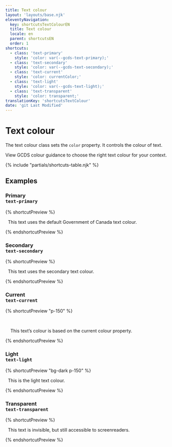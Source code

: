 ```yaml
---
title: Text colour
layout: 'layouts/base.njk'
eleventyNavigation:
  key: shortcutsTextColourEN
  title: Text colour
  locale: en
  parent: shortcutsEN
  order: 1
shortcuts:
  - class: 'text-primary'
    style: 'color: var(--gcds-text-primary);'
  - class: 'text-secondary'
    style: 'color: var(--gcds-text-secondary);'
  - class: 'text-current'
    style: 'color: currentColor;'
  - class: 'text-light'
    style: 'color: var(--gcds-text-light);'
  - class: 'text-transparent'
    style: 'color: transparent;'
translationKey: 'shortcutsTextColour'
date: 'git Last Modified'
---
```


# Text colour

The text colour class sets the `color` property. It controls the colour of text.

<gcds-notice type="warning" notice-title-tag="h2" notice-title="Use with caution">
  <gcds-text><gcds-link href="{{ links.colourText }}">View GCDS colour guidance</gcds-link> to choose the right text colour for your context.</gcds-text>
</gcds-notice>

{% include "partials/shortcuts-table.njk" %}

## Examples

### Primary<br/>`text-primary`

{% shortcutPreview %}

<p class="text-primary">
  This text uses the default Government of Canada text colour.
</p>
{% endshortcutPreview %}

### Secondary<br/>`text-secondary`

{% shortcutPreview %}

<p class="text-secondary">
  This text uses the secondary text colour.
</p>
{% endshortcutPreview %}

### Current<br/>`text-current`

{% shortcutPreview "p-150" %}

<div class="bg-primary text-light">
  <p class="text-current">
    This text’s colour is based on the current colour property.
  </p>
</div>
{% endshortcutPreview %}

### Light<br/>`text-light`

{% shortcutPreview "bg-dark p-150" %}

<p class="text-light">
  This is the light text colour.
</p>
{% endshortcutPreview %}

### Transparent<br/>`text-transparent`

{% shortcutPreview %}

<p class="text-transparent">
  This text is invisible, but still accessible to screenreaders.
</p>
{% endshortcutPreview %}
